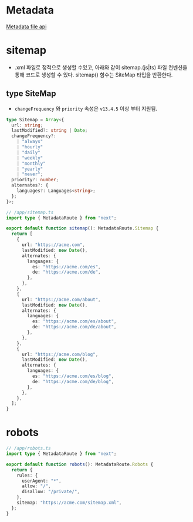 # Metadata

[Metadata file api](https://nextjs.org/docs/app/api-reference/file-conventions/metadata)

# sitemap

- .xml 파일로 정적으로 생성할 수있고, 아래와 같이 sitemap.(js|ts) 파일 컨벤션을 통해 코드로 생성할 수 있다. sitemap() 함수는 SiteMap 타입을 반환한다.

## type SiteMap

- `changeFrequency` 와 `priority` 속성은 `v13.4.5` 이상 부터 지원됨.

```ts
type Sitemap = Array<{
  url: string;
  lastModified?: string | Date;
  changeFrequency?:
    | "always"
    | "hourly"
    | "daily"
    | "weekly"
    | "monthly"
    | "yearly"
    | "never";
  priority?: number;
  alternates?: {
    languages?: Languages<string>;
  };
}>;
```

```ts
// /app/sitemap.ts
import type { MetadataRoute } from "next";

export default function sitemap(): MetadataRoute.Sitemap {
  return [
    {
      url: "https://acme.com",
      lastModified: new Date(),
      alternates: {
        languages: {
          es: "https://acme.com/es",
          de: "https://acme.com/de",
        },
      },
    },
    {
      url: "https://acme.com/about",
      lastModified: new Date(),
      alternates: {
        languages: {
          es: "https://acme.com/es/about",
          de: "https://acme.com/de/about",
        },
      },
    },
    {
      url: "https://acme.com/blog",
      lastModified: new Date(),
      alternates: {
        languages: {
          es: "https://acme.com/es/blog",
          de: "https://acme.com/de/blog",
        },
      },
    },
  ];
}
```

# robots

```ts
// /app/robots.ts
import type { MetadataRoute } from "next";

export default function robots(): MetadataRoute.Robots {
  return {
    rules: {
      userAgent: "*",
      allow: "/",
      disallow: "/private/",
    },
    sitemap: "https://acme.com/sitemap.xml",
  };
}
```

#
